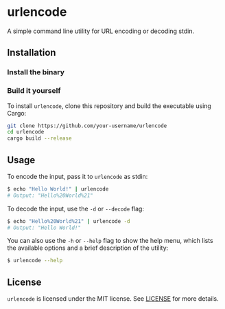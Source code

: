 # urlencode

A simple command line utility for URL encoding or decoding stdin.

## Installation

### Install the binary

### Build it yourself

To install `urlencode`, clone this repository and build the executable using Cargo:

```bash
git clone https://github.com/your-username/urlencode
cd urlencode
cargo build --release
```

## Usage

To encode the input, pass it to `urlencode` as stdin:

``` bash
$ echo "Hello World!" | urlencode
# Output: "Hello%20World%21"
```

To decode the input, use the `-d` or `--decode` flag:

```bash
$ echo "Hello%20World%21" | urlencode -d
# Output: "Hello World!"
```

You can also use the `-h` or `--help` flag to show the help menu, which lists the available options and a brief description of the utility:

```bash
$ urlencode --help
```


## License

`urlencode` is licensed under the MIT license. See [LICENSE](https://chat.openai.com/chat/LICENSE) for more details.
